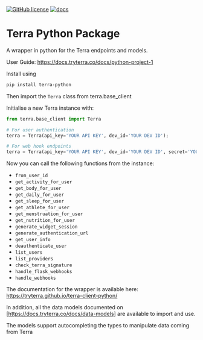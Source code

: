[![GitHub license](https://img.shields.io/github/license/tryterra/terra-client-python)](https://github.com/tryterra/terra-client-python/blob/master/LICENSE)
[![docs](https://github.com/tryterra/terra-client-java/actions/workflows/docs.yml/badge.svg)](https://tryterra.github.io/terra-client-python/)

# Terra Python Package

A wrapper in python for the Terra endpoints and models.

User Guide: https://docs.tryterra.co/docs/python-project-1


Install using

```sh
pip install terra-python
```

Then import the `Terra` class from terra.base_client

Initialise a new Terra instance with:

```py
from terra.base_client import Terra

# For user authentication
terra = Terra(api_key='YOUR API KEY', dev_id='YOUR DEV ID');

# For web hook endpoints
terra = Terra(api_key='YOUR API KEY', dev_id='YOUR DEV ID', secret='YOUR TERRA SECRET');
```

Now you can call the following functions from the instance:

- `from_user_id`
- `get_activity_for_user`
- `get_body_for_user`
- `get_daily_for_user`
- `get_sleep_for_user`
- `get_athlete_for_user`
- `get_menstruation_for_user`
- `get_nutrition_for_user`
- `generate_widget_session`
- `generate_authentication_url`
- `get_user_info`
- `deauthenticate_user`
- `list_users`
- `list_providers`
- `check_terra_signature`
- `handle_flask_webhooks`
- `handle_webhooks`

The documentation for the wrapper is available here: https://tryterra.github.io/terra-client-python/

In addition, all the data models documented on [https://docs.tryterra.co/docs/data-models] are available to import and use.

The models support autocompleting the types to manipulate data coming from Terra
